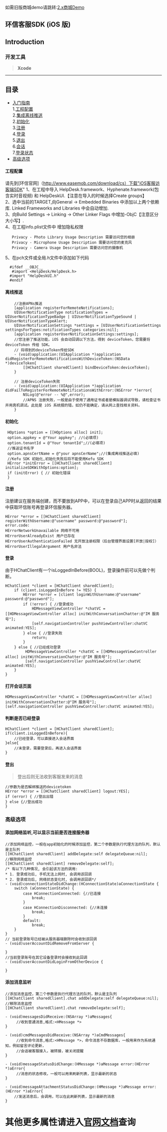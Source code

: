 
如需旧版商城demo请跳转:[2.x商城Demo](https://github.com/easemob/helpdeskdemo-ios/tree/master-2.x)

## 环信客服SDK (iOS 版)


## Introduction


### 开发工具

> **Xcode**


----

## 目录

* [入门指南](#Getting_started_guide)<br>
  1.[工程配置](#Guide_build) <br>
  2.[集成离线推送](#Guide_APNs) <br>
  2.[初始化](#Guide_init)<br>
  3.[注册](#Guide_register)<br>
  4.[登录](#Guide_login)<br>
  5.[退出](#Guide_logout)<br>
  6.[会话](#Guide_Chat)<br>
  7.[登录状态](#Guide_Login_Status)<br>
* [高级选项](#Advanced_Option)<br>


#### <A NAME="Guide_build"></A>工程配置
 请先到[环信官网]（http://www.easemob.com/download/cs）下载"iOS客服访客端SDK"
 1、在工程中导入 HelpDesk.framework、Hyphenate.framework(包含实时音视频) 和 HelpDeskUI.【注意在导入的时候选择Create groups】<br>
 2、选中当前的TARGET,向General → Embedded Binaries 中添加以上两个依赖库. Linked Frameworks and Libraries 中会自动增加. <br>
 3、向Build Settings → Linking → Other Linker Flags 中增加-ObjC【注意区分大小写】. <br>
 4、在工程info.plist文件中 增加隐私权限 <br>
 ```
    Privacy - Photo Library Usage Description 需要访问您的相册
    Privacy - Microphone Usage Description 需要访问您的麦克风
    Privacy - Camera Usage Description 需要访问您的摄像机
 ```
 5、在pch文件或全局.h文件中添加如下代码<br>
 ```
   #ifdef __OBJC__
    #import <HelpDesk/HelpDesk.h>
   #import "HelpDeskUI.h"
   #endif
   ```
#### <A NAME="Guide_APNs"></A>离线推送
```
    //注册APNs推送
    [application registerForRemoteNotifications];
    UIUserNotificationType notificationTypes = UIUserNotificationTypeBadge | UIUserNotificationTypeSound |   UIUserNotificationTypeAlert;
    UIUserNotificationSettings *settings = [UIUserNotificationSettings settingsForTypes:notificationTypes categories:nil];
    [application registerUserNotificationSettings:settings];
    //您注册了推送功能，iOS 会自动回调以下方法，得到 deviceToken，您需要将 deviceToken 传给 SDK。
    // 将得到的deviceToken传给SDK
    - (void)application:(UIApplication *)application didRegisterForRemoteNotificationsWithDeviceToken:(NSData *)deviceToken{
        [[HChatClient sharedClient] bindDeviceToken:deviceToken];
    }

    // 注册deviceToken失败
    - (void)application:(UIApplication *)application didFailToRegisterForRemoteNotificationsWithError:(NSError *)error{
        NSLog(@"error -- %@",error);
        //APNS 注册失败，一般是由于使用了通用证书或者是模拟器调试导致，请检查证书并用真机调试。此处是 iOS 系统报的错，如仍不能确定，请从网上查找相关资料。
    }
```
#### <A NAME="Guide_init"></A>初始化
```
 HOptions *option = [[HOptions alloc] init];
 option.appkey = @"Your appkey"; //(必填项)
 option.tenantId = @"Your tenantId";//(必填项)
 //推送证书名字
 option.apnsCertName = @"your apnsCerName";//(集成离线推送必填)
 //Kefu SDK 初始化,初始化失败后将不能使用Kefu SDK
 HError *initError = [[HChatClient sharedClient] initializeSDKWithOptions:option];
 if (initError) { // 初始化错误
 }
 ```

#### <A NAME="Guide_register"></A>注册

注册建议在服务端创建，而不要放到APP中，可以在登录自己APP时从返回的结果中获取环信账号再登录环信服务器。
```
HError *error = [[HChatClient sharedClient] registerWithUsername:@"username" password:@"password"];
error.code:
HErrorNetworkUnavailable 网络不可用
HErrorUserAlreadyExist 用户已存在
HErrorUserAuthenticationFailed 无开放注册权限（后台管理界面设置[开放|授权]）
HErrorUserIllegalArgument 用户名非法
```
#### <A NAME="Guide_login"></A>登录
由于HChatClient有一个isLoggedInBefore(BOOL)，登录操作前可以先做个判断。
```
HChatClient *client = [HChatClient sharedClient];
    if (client.isLoggedInBefore != YES) {
        HError *error = [client loginWithUsername:@"username" password:@"password"];
        if (!error) { //登录成功
            HDMessageViewController *chatVC = [[HDMessageViewController alloc] initWithConversationChatter:@"IM 服务号"];
            [self.navigationController pushViewController:chatVC animated:YES];
        } else { //登录失败
            return;
        }
    } else { //已经成功登录
         HDMessageViewController *chatVC = [[HDMessageViewController alloc] initWithConversationChatter:@"IM 服务号"];
         [self.navigationController pushViewController:chatVC animated:YES];
    }
}

```

#### <A NAME="Guide_Chat"></A>打开会话页面

```
HDMessageViewController *chatVC = [[HDMessageViewController alloc] initWithConversationChatter:@"IM 服务号"];
[self.navigationController pushViewController:chatVC animated:YES];
```
#### <A NAME="Guide_Login_Status"></A>判断是否已经登录

```
HChatClient *client = [HChatClient sharedClient];
if(client.isLoggedInBefore){
    //已经登录，可以直接进入会话界面
}else{
    //未登录，需要登录后，再进入会话界面
}
```
#### <A NAME="Guide_logout"></A>登出
>登出后则无法收到客服发来的消息
```
//参数为是否解绑推送的devicetoken
HError *error = [[HChatClient sharedClient] logout:YES];
if (error) { //登出出错
} else {//登出成功
}
```
### <A NAME="Advanced_Option"></A>高级选项

#### 添加网络监听,可以显示当前是否连接服务器

```
//添加网络监控，一般在app初始化的时候添加监控，第二个参数是执行代理方法的队列，默认是主队列
[[HChatClient sharedClient] addDelegate:self delegateQueue:nil];
//移除网络监控
[[HChatClient sharedClient] removeDelegate:self];
/* 有以下几种情况, 会引起该方法的调用:
* 1. 登录成功后, 手机无法上网时, 会调用该回调
* 2. 登录成功后, 网络状态变化时, 会调用该回调*/
- (void)connectionStateDidChange:(HConnectionState)aConnectionState {
    switch (aConnectionState) {
        case HConnectionConnected: {//已连接
            break;
        }
        case HConnectionDisconnected: {//未连接
            break;
        }
        default:
            break;
    }
}
// 当前登录账号已经被从服务器端删除时会收到该回调
- (void)userAccountDidRemoveFromServer {
    
}
//当前登录账号在其它设备登录时会接收到此回调
- (void)userAccountDidLoginFromOtherDevice {
    
}
```
#### 添加消息监听

```
//添加消息监控，第二个参数是执行代理方法的队列，默认是主队列
[[HChatClient sharedClient].chat addDelegate:self delegateQueue:nil];
//移除消息监控
[[HChatClient sharedClient].chat removeDelegate:self];

- (void)messagesDidReceive:(NSArray *)aMessages{
     //收到普通消息,格式:<HMessage *>
}

- (void)cmdMessagesDidReceive:(NSArray *)aCmdMessages{
     //收到命令消息,格式:<HMessage *>，命令消息不存数据库，一般用来作为系统通知，例如留言评论更新，
     //会话被客服接入，被转接，被关闭提醒
}

- (void)messageStatusDidChange:(HMessage *)aMessage error:(HError *)aError{
     //消息的状态修改，一般可以用来刷新列表，显示最新的状态
}

- (void)messageAttachmentStatusDidChange:(HMessage *)aMessage error:(HError *)aError{
    //发送消息后，会调用，可以在此刷新列表，显示最新的消息
}
```

#  其他更多属性请进入[官网文档](http://docs.easemob.com/cs/300visitoraccess/iossdk)查询


